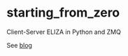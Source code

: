 # starting_from_zero
Client-Server ELIZA in Python and ZMQ

See [blog](https://a-coda.tumblr.com/post/85425656701/starting-from-zero)
